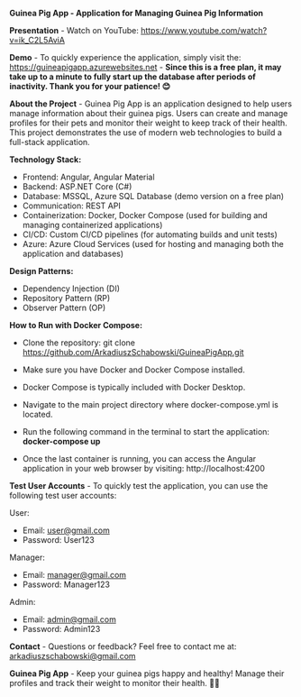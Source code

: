 **Guinea Pig App - Application for Managing Guinea Pig Information**

**Presentation** - Watch on YouTube: https://www.youtube.com/watch?v=ik_C2L5AviA

**Demo** - To quickly experience the application, simply visit the: https://guineapigapp.azurewebsites.net - **Since this is a free plan, it may take up to a minute to fully start up the database after periods of inactivity. Thank you for your patience! 😊**

**About the Project** - Guinea Pig App is an application designed to help users manage information about their guinea pigs. Users can create and manage profiles for their pets and monitor their weight to keep track of their health. This project demonstrates the use of modern web technologies to build a full-stack application.

**Technology Stack:**
- Frontend: Angular, Angular Material
- Backend: ASP.NET Core (C#)
- Database: MSSQL, Azure SQL Database (demo version on a free plan)
- Communication: REST API
- Containerization: Docker, Docker Compose (used for building and managing containerized applications)
- CI/CD: Custom CI/CD pipelines (for automating builds and unit tests)
- Azure: Azure Cloud Services (used for hosting and managing both the application and databases)

**Design Patterns:**
- Dependency Injection (DI)
- Repository Pattern (RP)
- Observer Pattern (OP)

**How to Run with Docker Compose:**
- Clone the repository: git clone https://github.com/ArkadiuszSchabowski/GuineaPigApp.git
- Make sure you have Docker and Docker Compose installed.
- Docker Compose is typically included with Docker Desktop.
- Navigate to the main project directory where docker-compose.yml is located.
- Run the following command in the terminal to start the application: **docker-compose up**
  
- Once the last container is running, you can access the Angular application in your web browser by visiting: http://localhost:4200

**Test User Accounts** - To quickly test the application, you can use the following test user accounts:

User:
- Email: user@gmail.com
- Password: User123

Manager:
- Email: manager@gmail.com
- Password: Manager123

Admin:
- Email: admin@gmail.com
- Password: Admin123

**Contact** - Questions or feedback? Feel free to contact me at: arkadiuszschabowski@gmail.com

**Guinea Pig App** - Keep your guinea pigs happy and healthy! Manage their profiles and track their weight to monitor their health. 🐹🎉
